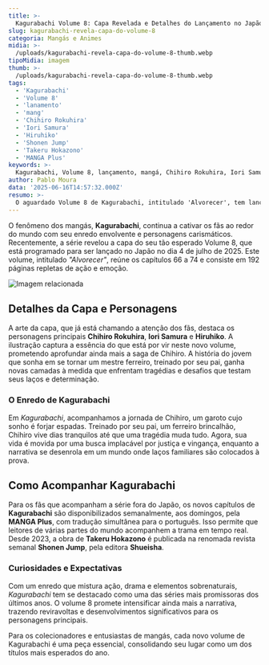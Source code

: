 ```yaml
---
title: >-
  Kagurabachi Volume 8: Capa Revelada e Detalhes do Lançamento no Japão
slug: kagurabachi-revela-capa-do-volume-8
categoria: Mangás e Animes
midia: >-
  /uploads/kagurabachi-revela-capa-do-volume-8-thumb.webp
tipoMidia: imagem
thumb: >-
  /uploads/kagurabachi-revela-capa-do-volume-8-thumb.webp
tags:
  - 'Kagurabachi'
  - 'Volume 8'
  - 'lanamento'
  - 'mang'
  - 'Chihiro Rokuhira'
  - 'Iori Samura'
  - 'Hiruhiko'
  - 'Shonen Jump'
  - 'Takeru Hokazono'
  - 'MANGA Plus'
keywords: >-
  Kagurabachi, Volume 8, lançamento, mangá, Chihiro Rokuhira, Iori Samura, Hiruhiko, Shonen Jump, Takeru Hokazono, MANGA Plus
author: Pablo Moura
data: '2025-06-16T14:57:32.000Z'
resumo: >-
  O aguardado Volume 8 de Kagurabachi, intitulado 'Alvorecer', tem lançamento marcado para 4 de julho no Japão, oferecendo novos capítulos emocionantes aos fãs da série.
---
```


O fenômeno dos mangás, **Kagurabachi**, continua a cativar os fãs ao redor do mundo com seu enredo envolvente e personagens carismáticos. Recentemente, a série revelou a capa do seu tão esperado Volume 8, que está programado para ser lançado no Japão no dia 4 de julho de 2025. Este volume, intitulado _"Alvorecer"_, reúne os capítulos 66 a 74 e consiste em 192 páginas repletas de ação e emoção.

![Imagem relacionada](/uploads/kagurabachi-revela-capa-do-volume-8-0.webp)

## Detalhes da Capa e Personagens

A arte da capa, que já está chamando a atenção dos fãs, destaca os personagens principais **Chihiro Rokuhira**, **Iori Samura** e **Hiruhiko**. A ilustração captura a essência do que está por vir neste novo volume, prometendo aprofundar ainda mais a saga de Chihiro. A história do jovem que sonha em se tornar um mestre ferreiro, treinado por seu pai, ganha novas camadas à medida que enfrentam tragédias e desafios que testam seus laços e determinação.

### O Enredo de Kagurabachi

Em _Kagurabachi_, acompanhamos a jornada de Chihiro, um garoto cujo sonho é forjar espadas. Treinado por seu pai, um ferreiro brincalhão, Chihiro vive dias tranquilos até que uma tragédia muda tudo. Agora, sua vida é movida por uma busca implacável por justiça e vingança, enquanto a narrativa se desenrola em um mundo onde laços familiares são colocados à prova.

## Como Acompanhar Kagurabachi

Para os fãs que acompanham a série fora do Japão, os novos capítulos de **Kagurabachi** são disponibilizados semanalmente, aos domingos, pela **MANGA Plus**, com tradução simultânea para o português. Isso permite que leitores de várias partes do mundo acompanhem a trama em tempo real. Desde 2023, a obra de **Takeru Hokazono** é publicada na renomada revista semanal **Shonen Jump**, pela editora **Shueisha**.

### Curiosidades e Expectativas

Com um enredo que mistura ação, drama e elementos sobrenaturais, _Kagurabachi_ tem se destacado como uma das séries mais promissoras dos últimos anos. O volume 8 promete intensificar ainda mais a narrativa, trazendo reviravoltas e desenvolvimentos significativos para os personagens principais.

Para os colecionadores e entusiastas de mangás, cada novo volume de Kagurabachi é uma peça essencial, consolidando seu lugar como um dos títulos mais esperados do ano.